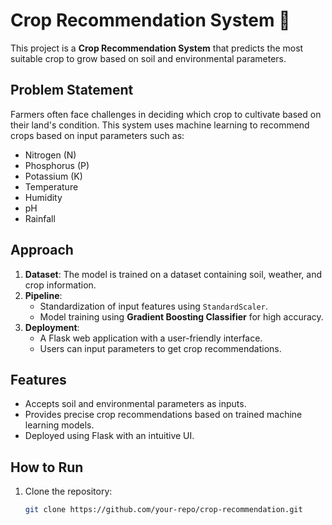 # Crop Recommendation System 🌾

This project is a **Crop Recommendation System** that predicts the most suitable crop to grow based on soil and environmental parameters.

## Problem Statement
Farmers often face challenges in deciding which crop to cultivate based on their land's condition. This system uses machine learning to recommend crops based on input parameters such as:
- Nitrogen (N)
- Phosphorus (P)
- Potassium (K)
- Temperature
- Humidity
- pH
- Rainfall

## Approach
1. **Dataset**: The model is trained on a dataset containing soil, weather, and crop information.
2. **Pipeline**:
   - Standardization of input features using `StandardScaler`.
   - Model training using **Gradient Boosting Classifier** for high accuracy.
3. **Deployment**:
   - A Flask web application with a user-friendly interface.
   - Users can input parameters to get crop recommendations.

## Features
- Accepts soil and environmental parameters as inputs.
- Provides precise crop recommendations based on trained machine learning models.
- Deployed using Flask with an intuitive UI.

## How to Run
1. Clone the repository:
   ```bash
   git clone https://github.com/your-repo/crop-recommendation.git
